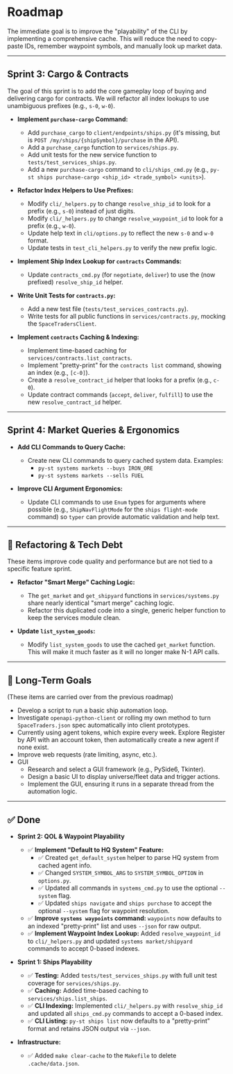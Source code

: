 # Roadmap

The immediate goal is to improve the "playability" of the CLI by implementing a comprehensive cache. This will reduce the need to copy-paste IDs, remember waypoint symbols, and manually look up market data.

---

## Sprint 3: Cargo & Contracts

The goal of this sprint is to add the core gameplay loop of buying and delivering cargo for contracts. We will refactor all index lookups to use unambiguous prefixes (e.g., `s-0`, `w-0`).

* **Implement `purchase-cargo` Command:**
    * Add `purchase_cargo` to `client/endpoints/ships.py` (it's missing, but is `POST /my/ships/{shipSymbol}/purchase` in the API).
    * Add a `purchase_cargo` function to `services/ships.py`.
    * Add unit tests for the new service function to `tests/test_services_ships.py`.
    * Add a new `purchase-cargo` command to `cli/ships_cmd.py` (e.g., `py-st ships purchase-cargo <ship_id> <trade_symbol> <units>`).

* **Refactor Index Helpers to Use Prefixes:**
    * Modify `cli/_helpers.py` to change `resolve_ship_id` to look for a prefix (e.g., `s-0`) instead of just digits.
    * Modify `cli/_helpers.py` to change `resolve_waypoint_id` to look for a prefix (e.g., `w-0`).
    * Update help text in `cli/options.py` to reflect the new `s-0` and `w-0` format.
    * Update tests in `test_cli_helpers.py` to verify the new prefix logic.

* **Implement Ship Index Lookup for `contracts` Commands:**
    * Update `contracts_cmd.py` (for `negotiate`, `deliver`) to use the (now prefixed) `resolve_ship_id` helper.

* **Write Unit Tests for `contracts.py`:**
    * Add a new test file (`tests/test_services_contracts.py`).
    * Write tests for all public functions in `services/contracts.py`, mocking the `SpaceTradersClient`.

* **Implement `contracts` Caching & Indexing:**
    * Implement time-based caching for `services/contracts.list_contracts`.
    * Implement "pretty-print" for the `contracts list` command, showing an index (e.g., `[c-0]`).
    * Create a `resolve_contract_id` helper that looks for a prefix (e.g., `c-0`).
    * Update contract commands (`accept`, `deliver`, `fulfill`) to use the new `resolve_contract_id` helper.

---

## Sprint 4: Market Queries & Ergonomics

* **Add CLI Commands to Query Cache:**
    * Create new CLI commands to query cached system data. Examples:
        * `py-st systems markets --buys IRON_ORE`
        * `py-st systems markets --sells FUEL`

* **Improve CLI Argument Ergonomics:**
    * Update CLI commands to use `Enum` types for arguments where possible (e.g., `ShipNavFlightMode` for the `ships flight-mode` command) so `typer` can provide automatic validation and help text.

---

## 🧹 Refactoring & Tech Debt

These items improve code quality and performance but are not tied to a specific feature sprint.

* **Refactor "Smart Merge" Caching Logic:**
    * The `get_market` and `get_shipyard` functions in `services/systems.py` share nearly identical "smart merge" caching logic.
    * Refactor this duplicated code into a single, generic helper function to keep the services module clean.

* **Update `list_system_goods`:**
    * Modify `list_system_goods` to use the cached `get_market` function. This will make it much faster as it will no longer make N-1 API calls.

---

## 🔭 Long-Term Goals

(These items are carried over from the previous roadmap)

* Develop a script to run a basic ship automation loop.
* Investigate `openapi-python-client` or rolling my own method to turn `SpaceTraders.json` spec automatically into client prototypes.
* Currently using agent tokens, which expire every week. Explore Register by API with an account token, then automatically create a new agent if none exist.
* Improve web requests (rate limiting, async, etc.).
* GUI
    * Research and select a GUI framework (e.g., PySide6, Tkinter).
    * Design a basic UI to display universe/fleet data and trigger actions.
    * Implement the GUI, ensuring it runs in a separate thread from the automation logic.
 
---

## ✅ Done

* **Sprint 2: QOL & Waypoint Playability**
    * ✅ **Implement "Default to HQ System" Feature:**
        * ✅ Created `get_default_system` helper to parse HQ system from cached agent info.
        * ✅ Changed `SYSTEM_SYMBOL_ARG` to `SYSTEM_SYMBOL_OPTION` in `options.py`.
        * ✅ Updated all commands in `systems_cmd.py` to use the optional `--system` flag.
        * ✅ Updated `ships navigate` and `ships purchase` to accept the optional `--system` flag for waypoint resolution.
    * ✅ **Improve `systems waypoints` command:** `waypoints` now defaults to an indexed "pretty-print" list and uses `--json` for raw output.
    * ✅ **Implement Waypoint Index Lookup:** Added `resolve_waypoint_id` to `cli/_helpers.py` and updated `systems market/shipyard` commands to accept 0-based indexes.

* **Sprint 1: Ships Playability**
    * ✅ **Testing:** Added `tests/test_services_ships.py` with full unit test coverage for `services/ships.py`.
    * ✅ **Caching:** Added time-based caching to `services/ships.list_ships`.
    * ✅ **CLI Indexing:** Implemented `cli/_helpers.py` with `resolve_ship_id` and updated all `ships_cmd.py` commands to accept a 0-based index.
    * ✅ **CLI Listing:** `py-st ships list` now defaults to a "pretty-print" format and retains JSON output via `--json`.

* **Infrastructure:**
    * ✅ Added `make clear-cache` to the `Makefile` to delete `.cache/data.json`.

